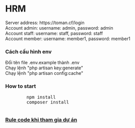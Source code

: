 # HRM
<div>Server address: https://toman.cf/login</div>
<div>Account admin: username: admin, password: admin</div>
<div>Account staff: username: staff, password: staff</div>
<div>Account member: username: member1, password: member1</div>

<h3>Cách cấu hình env</h3>
<div>Đổi tên file .env.example thành .env </div>
<div>Chạy lệnh "php artisan key:generate"</div>
<div>Chạy lệnh "php artisan config:cache"</div>

<h3>How to start</h3>
<div class="highlight highlight-source-shell">
    <pre>
        npm install
        composer install
    </pre>
</div>


<a href="https://github.com/passionstorm/hrm/wiki/Rule-code"><h3>Rule code khi tham gia dự án</h3></a>
